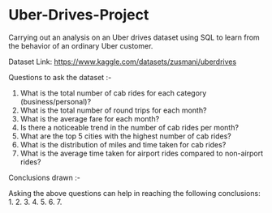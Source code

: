 # Uber-Drives-Project
Carrying out an analysis on an Uber drives dataset using SQL to learn from the behavior of an ordinary Uber customer.

Dataset Link: https://www.kaggle.com/datasets/zusmani/uberdrives

Questions to ask the dataset :-
1. What is the total number of cab rides for each category (business/personal)?
2. What is the total number of round trips for each month?
3. What is the average fare for each month?
4. Is there a noticeable trend in the number of cab rides per month?
5. What are the top 5 cities with the highest number of cab rides?
6. What is the distribution of miles and time taken for cab rides?
7. What is the average time taken for airport rides compared to non-airport rides?

Conclusions drawn :-

Asking the above questions can help in reaching the following conclusions:
1.
2.
3.
4.
5.
6.
7.
